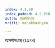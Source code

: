 ```yaml
---
index: 4.2.50
index_padded: 4.2.050
sutra: खलगोरथात्‌
vritti: mahabhashyam

---
```

 खलगोरथात् (1473) 